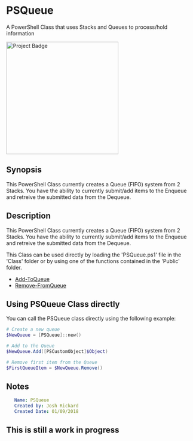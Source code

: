 # PSQueue
A PowerShell Class that uses Stacks and Queues to process/hold information

<img src="https://ci.appveyor.com/api/projects/status/2ynabeewnawj8ue6?svg=true" alt="Project Badge" width="300">

## Synopsis
This PowerShell Class currently creates a Queue (FIFO) system from 2 Stacks.  You have the ability to currently submit/add items to the Enqueue and retreive the submitted data from the Dequeue.

## Description
This PowerShell Class currently creates a Queue (FIFO) system from 2 Stacks.  You have the ability to currently submit/add items to the Enqueue and retreive the submitted data from the Dequeue.

This Class can be used directly by loading the 'PSQueue.ps1' file in the 'Class' folder or by using one of the functions contained in the 'Public' folder.  

+ [Add-ToQueue](docs/reference/functions/Add-ToQueue.md)
+ [Remove-FromQueue](docs/reference/functions/Remove-FromQueue.md)

## Using PSQueue Class directly
You can call the PSQueue class directly using the following example:

```powershell
# Create a new queue
$NewQueue = [PSQueue]::new()

# Add to the Queue
$NewQueue.Add([PSCustomObject]$Object)

# Remove first item from the Queue
$FirstQueueItem = $NewQueue.Remove()
```

## Notes
```yaml
   Name: PSQueue
   Created by: Josh Rickard
   Created Date: 01/09/2018
```
## This is still a work in progress
